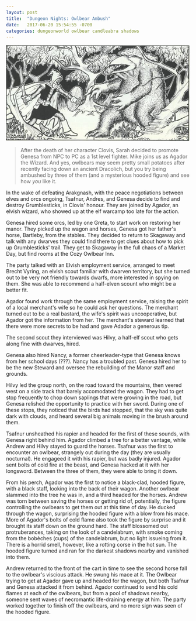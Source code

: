 ```yaml
---
layout: post
title:  "Dungeon Nights: Owlbear Ambush"
date:   2017-06-20 15:54:55 -0700
categories: dungeonworld owlbear candleabra shadows
---
```


![Owlbear](/images/owlbear.jpg)


> After the death of her character Clovis, Sarah decided to promote Genesa from NPC to PC as a 1st level fighter. Mike joins us as Agador the Wizard. And yes, owlbears may seem pretty small potatoes after recently facing down an ancient Dracolich, but you try being ambushed by three of them (and a mysterious hooded figure) and see how *you* like it.

In the wake of defeating Arakgnash, with the peace negotiations between elves and orcs ongoing, Tsafnur, Andres, and Genesa decide to find and destroy Grumblesticks, in Clovis' honour. They are joined by Agador, an elvish wizard, who showed up at the elf warcamp too late for the action.

Genesa hired some orcs, led by one Greta, to start work on restoring her manor. They picked up the wagon and horses, Genesa got her father's horse, Bartleby, from the stables. They decided to return to Skagaway and talk with any dwarves they could find there to get clues about how to pick up Grumblesticks' trail. They get to Skagaway in the full chaos of a Market Day, but find rooms at the Cozy Owlbear Inn.

The party talked with an Elvish employment service, arranged to meet Brecht Vyring, an elvish scout familiar with dwarven territory, but she turned out to be very not friendly towards dwarfs, more interested in spying on them. She was able to recommend a half-elven scount who might be a better fit.

Agador found work through the same employment service, raising the spirit of a local merchant's wife so he could ask her questions. The merchant turned out to be a real bastard, the wife's spirit was uncooperative, but Agador got the information from her. The merchant's steward learned that there were more secrets to be had and gave Adador a generous tip.

The second scout they interviewed was Hilvy, a half-elf scout who gets along fine with dwarves, hired.

Genesa also hired Nancy, a former cheerleader-type that Genesa knows from her school days (???). Nancy has a troubled past. Genesa hired her to be the new Steward and oversee the rebuilding of the Manor staff and grounds.

Hilvy led the group north, on the road toward the mountains, then veered west on a side track that barely accomodated the wagon. They had to get stop frequently to chop down saplings that were growing in the road, but Genesa relished the opportunity to practice with her sword. During one of these stops, they noticed that the birds had stopped, that the sky was quite dark with clouds, and heard several big animals moving in the brush around them.

Tsafnur unsheathed his rapier and headed for the first of these sounds, with Genesa right behind him. Agador climbed a tree for a better vantage, while Andrew and Hilvy stayed to guard the horses. Tsafnur was the first to encounter an owlbear, strangely out during the day (they are usually nocturnal). He engageed it with his rapier, but was badly injured. Agador sent bolts of cold fire at the beast, and Genesa hacked at it with her longsword. Between the three of them, they were able to bring it down.

From his perch, Agador was the first to notice a black-clad, hooded figure, with a black staff, looking into the back of their wagon. Another owlbear slammed into the tree he was in, and a third headed for the horses. Andrew was torn between saving the horses or getting rid of, potentially, the figure controlling the owlbears to get them out at this time of day. He ducked through the wagon, surprising the hooded figure with a blow from his mace. More of Agador's bolts of cold flame also took the figure by surprise and it brought its staff down on the ground hard. The staff blossomed out protruberances, taking on the look of a candelabrum, with smoke coming from the bobèches (cups) of the candelabrum, but no light issueing from it. There is a horrid smell, however, like a rotting corse in the hot sun. The hooded figure turned and ran for the darkest shadows nearby and vanished into them.

Andrew returned to the front of the cart in time to see the second horse fall to the owlbear's viscious attack. He swung his mace at it. The Owlbear trying to get at Agador gave up and headed for the wagon, but both Tsafnur and Genesa attacked it from behind. Agador continued to send his cold flames at each of the owlbears, but from a pool of shadows nearby, someone sent waves of necromantic life-draining energy at him. The party worked together to finish off the owlbears, and no more sign was seen of the hooded figure.

